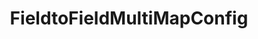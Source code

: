 ---
optionsClassName: FieldtoFieldMultiMapConfig
optionsClassFullName: MigrationTools._EngineV1.Configuration.FieldMap.FieldtoFieldMultiMapConfig
configurationSamples:
- name: default
  description: 
  code: >-
    {
      "$type": "FieldtoFieldMultiMapConfig",
      "WorkItemTypeName": "*",
      "SourceToTargetMappings": {
        "$type": "Dictionary`2",
        "Custom.Field1": "Custom.Field4",
        "Custom.Field2": "Custom.Field5",
        "Custom.Field3": "Custom.Field6"
      }
    }
  sampleFor: MigrationTools._EngineV1.Configuration.FieldMap.FieldtoFieldMultiMapConfig
description: Want to setup a bunch of field maps in a single go. Use this shortcut!
className: FieldtoFieldMultiMapConfig
typeName: FieldMaps
architecture: v1
options:
- parameterName: SourceToTargetMappings
  type: Dictionary
  description: missng XML code comments
  defaultValue: missng XML code comments
- parameterName: WorkItemTypeName
  type: String
  description: missng XML code comments
  defaultValue: missng XML code comments
status: ready
processingTarget: Work Item Field
classFile: /src/MigrationTools/_EngineV1/Configuration/FieldMap/FieldtoFieldMultiMapConfig.cs
optionsClassFile: /src/MigrationTools/_EngineV1/Configuration/FieldMap/FieldtoFieldMultiMapConfig.cs

redirectFrom: []
layout: reference
toc: true
permalink: /Reference/v1/FieldMaps/FieldtoFieldMultiMapConfig/
title: FieldtoFieldMultiMapConfig
categories:
- FieldMaps
- v1
topics:
- topic: notes
  path: /docs/Reference/v1/FieldMaps/FieldtoFieldMultiMapConfig-notes.md
  exists: false
  markdown: ''
- topic: introduction
  path: /docs/Reference/v1/FieldMaps/FieldtoFieldMultiMapConfig-introduction.md
  exists: false
  markdown: ''

---